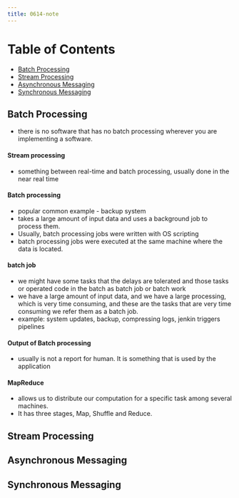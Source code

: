 ```yaml
---
title: 0614-note
---
```


# Table of Contents
- [Batch Processing](#Batch-Processing)
- [Stream Processing](#Stream-Processing)
- [Asynchronous Messaging](#Asynchronous-Messaging)
- [Synchronous Messaging](#Synchronous-Messaging)

## Batch Processing
- there is no software that has no batch processing wherever you are implementing a software.

#### Stream processing
- something between real-time and batch processing, usually done in the near real time

#### Batch processing 
- popular common example - backup system
- takes a large amount of input data and uses a background job to process them.
- Usually, batch processing jobs were written with OS scripting
- batch processing jobs were executed at the same machine where the data is located.

#### batch job
- we might have some tasks that the delays are tolerated and those tasks or operated code in the batch as batch job or batch work
- we have a large amount of input data, and we have a large processing, which is very time consuming, and these are the tasks that are very time consuming we refer them as a batch job.
- example: system updates, backup, compressing logs, jenkin triggers pipelines

#### Output of Batch processing
- usually is not a report for human. It is something that is used by the application

#### MapReduce
- allows us to distribute our computation for a specific task among several machines.
- It has three stages, Map, Shuffle and Reduce.


## Stream Processing

## Asynchronous Messaging

## Synchronous Messaging


